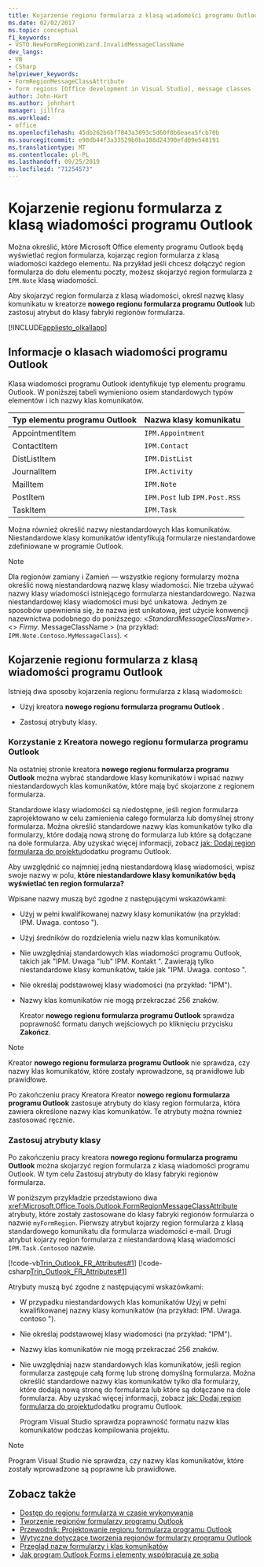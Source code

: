 ```yaml
---
title: Kojarzenie regionu formularza z klasą wiadomości programu Outlook
ms.date: 02/02/2017
ms.topic: conceptual
f1_keywords:
- VSTO.NewFormRegionWizard.InvalidMessageClassName
dev_langs:
- VB
- CSharp
helpviewer_keywords:
- FormRegionMessageClassAttribute
- form regions [Office development in Visual Studio], message classes
author: John-Hart
ms.author: johnhart
manager: jillfra
ms.workload:
- office
ms.openlocfilehash: 45db262b6bf7843a3893c5d60f0b6eaea5fcb70b
ms.sourcegitcommit: e98db44f3a33529b0ba188d24390efd09e548191
ms.translationtype: MT
ms.contentlocale: pl-PL
ms.lasthandoff: 09/25/2019
ms.locfileid: "71254573"
---
```

# <a name="associate-a-form-region-with-an-outlook-message-class"></a>Kojarzenie regionu formularza z klasą wiadomości programu Outlook
  Można określić, które Microsoft Office elementy programu Outlook będą wyświetlać region formularza, kojarząc region formularza z klasą wiadomości każdego elementu. Na przykład jeśli chcesz dołączyć region formularza do dołu elementu poczty, możesz skojarzyć region formularza z `IPM.Note` klasą wiadomości.

 Aby skojarzyć region formularza z klasą wiadomości, określ nazwę klasy komunikatu w kreatorze **nowego regionu formularza programu Outlook** lub zastosuj atrybut do klasy fabryki regionów formularza.

 [!INCLUDE[appliesto_olkallapp](../vsto/includes/appliesto-olkallapp-md.md)]

## <a name="understand-outlook-message-classes"></a>Informacje o klasach wiadomości programu Outlook
 Klasa wiadomości programu Outlook identyfikuje typ elementu programu Outlook. W poniższej tabeli wymieniono osiem standardowych typów elementów i ich nazwy klas komunikatów.

|Typ elementu programu Outlook|Nazwa klasy komunikatu|
|-----------------------|------------------------|
|AppointmentItem|`IPM.Appointment`|
|ContactItem|`IPM.Contact`|
|DistListItem|`IPM.DistList`|
|JournalItem|`IPM.Activity`|
|MailItem|`IPM.Note`|
|PostItem|`IPM.Post` lub `IPM.Post.RSS`|
|TaskItem|`IPM.Task`|

 Można również określić nazwy niestandardowych klas komunikatów. Niestandardowe klasy komunikatów identyfikują formularze niestandardowe zdefiniowane w programie Outlook.

> [!NOTE]
> Dla regionów zamiany i Zamień — wszystkie regiony formularzy można określić nową niestandardową nazwę klasy wiadomości. Nie trzeba używać nazwy klasy wiadomości istniejącego formularza niestandardowego. Nazwa niestandardowej klasy wiadomości musi być unikatowa. Jednym ze sposobów upewnienia się, że nazwa jest unikatowa, jest użycie konwencji nazewnictwa podobnego do poniższego: \<*StandardMessageClassName*>. \<> *Firmy*. MessageClassName > (na przykład: `IPM.Note.Contoso.MyMessageClass`). \<

## <a name="associate-a-form-region-with-an-outlook-message-class"></a>Kojarzenie regionu formularza z klasą wiadomości programu Outlook
 Istnieją dwa sposoby kojarzenia regionu formularza z klasą wiadomości:

- Użyj kreatora **nowego regionu formularza programu Outlook** .

- Zastosuj atrybuty klasy.

### <a name="use-the-new-outlook-form-region-wizard"></a>Korzystanie z Kreatora nowego regionu formularza programu Outlook
 Na ostatniej stronie kreatora **nowego regionu formularza programu Outlook** można wybrać standardowe klasy komunikatów i wpisać nazwy niestandardowych klas komunikatów, które mają być skojarzone z regionem formularza.

 Standardowe klasy wiadomości są niedostępne, jeśli region formularza zaprojektowano w celu zamienienia całego formularza lub domyślnej strony formularza. Można określić standardowe nazwy klas komunikatów tylko dla formularzy, które dodają nową stronę do formularza lub które są dołączane na dole formularza. Aby uzyskać więcej informacji, zobacz [jak: Dodaj region formularza do projektu](../vsto/how-to-add-a-form-region-to-an-outlook-add-in-project.md)dodatku programu Outlook.

 Aby uwzględnić co najmniej jedną niestandardową klasę wiadomości, wpisz swoje nazwy w polu, **które niestandardowe klasy komunikatów będą wyświetlać ten region formularza?**

 Wpisane nazwy muszą być zgodne z następującymi wskazówkami:

- Użyj w pełni kwalifikowanej nazwy klasy komunikatów (na przykład: IPM. Uwaga. contoso ").

- Użyj średników do rozdzielenia wielu nazw klas komunikatów.

- Nie uwzględniaj standardowych klas wiadomości programu Outlook, takich jak "IPM. Uwaga "lub" IPM. Kontakt ". Zawierają tylko niestandardowe klasy komunikatów, takie jak "IPM. Uwaga. contoso ".

- Nie określaj podstawowej klasy wiadomości (na przykład: "IPM").

- Nazwy klas komunikatów nie mogą przekraczać 256 znaków.

  Kreator **nowego regionu formularza programu Outlook** sprawdza poprawność formatu danych wejściowych po kliknięciu przycisku **Zakończ**.

> [!NOTE]
> Kreator **nowego regionu formularza programu Outlook** nie sprawdza, czy nazwy klas komunikatów, które zostały wprowadzone, są prawidłowe lub prawidłowe.

 Po zakończeniu pracy Kreatora Kreator **nowego regionu formularza programu Outlook** zastosuje atrybuty do klasy region formularza, która zawiera określone nazwy klas komunikatów. Te atrybuty można również zastosować ręcznie.

### <a name="apply-class-attributes"></a>Zastosuj atrybuty klasy
 Po zakończeniu pracy kreatora **nowego regionu formularza programu Outlook** można skojarzyć region formularza z klasą wiadomości programu Outlook. W tym celu Zastosuj atrybuty do klasy fabryki regionów formularza.

 W poniższym przykładzie przedstawiono dwa <xref:Microsoft.Office.Tools.Outlook.FormRegionMessageClassAttribute> atrybuty, które zostały zastosowane do klasy fabryki regionów formularza o nazwie `myFormRegion`. Pierwszy atrybut kojarzy region formularza z klasą standardowego komunikatu dla formularza wiadomości e-mail. Drugi atrybut kojarzy region formularza z niestandardową klasą wiadomości `IPM.Task.Contoso`o nazwie.

 [!code-vb[Trin_Outlook_FR_Attributes#1](../vsto/codesnippet/VisualBasic/Trin_Outlook_FR_Attributes/FormRegion1.vb#1)]
 [!code-csharp[Trin_Outlook_FR_Attributes#1](../vsto/codesnippet/CSharp/Trin_Outlook_FR_Attributes/FormRegion1.cs#1)]

 Atrybuty muszą być zgodne z następującymi wskazówkami:

- W przypadku niestandardowych klas komunikatów Użyj w pełni kwalifikowanej nazwy klasy komunikatów (na przykład: IPM. Uwaga. contoso ").

- Nie określaj podstawowej klasy wiadomości (na przykład: "IPM").

- Nazwy klas komunikatów nie mogą przekraczać 256 znaków.

- Nie uwzględniaj nazw standardowych klas komunikatów, jeśli region formularza zastępuje całą formę lub stronę domyślną formularza. Można określić standardowe nazwy klas komunikatów tylko dla formularzy, które dodają nową stronę do formularza lub które są dołączane na dole formularza. Aby uzyskać więcej informacji, zobacz [jak: Dodaj region formularza do projektu](../vsto/how-to-add-a-form-region-to-an-outlook-add-in-project.md)dodatku programu Outlook.

  Program Visual Studio sprawdza poprawność formatu nazw klas komunikatów podczas kompilowania projektu.

> [!NOTE]
> Program Visual Studio nie sprawdza, czy nazwy klas komunikatów, które zostały wprowadzone są poprawne lub prawidłowe.

## <a name="see-also"></a>Zobacz także
- [Dostęp do regionu formularza w czasie wykonywania](../vsto/accessing-a-form-region-at-run-time.md)
- [Tworzenie regionów formularzy programu Outlook](../vsto/creating-outlook-form-regions.md)
- [Przewodnik: Projektowanie regionu formularza programu Outlook](../vsto/walkthrough-designing-an-outlook-form-region.md)
- [Wytyczne dotyczące tworzenia regionów formularzy programu Outlook](../vsto/guidelines-for-creating-outlook-form-regions.md)
- [Przegląd nazw formularzy i klas komunikatów](/office/vba/outlook/Concepts/Forms/form-name-and-message-class-overview)
- [Jak program Outlook Forms i elementy współpracują ze sobą](/office/vba/outlook/Concepts/Forms/how-outlook-forms-and-items-work-together)
